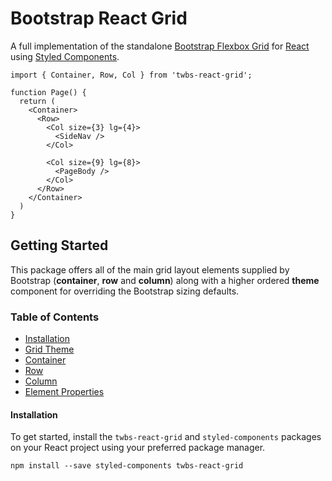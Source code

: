 # Bootstrap React Grid

A full implementation of the standalone [Bootstrap Flexbox Grid](https://getbootstrap.com/docs/4.4/layout/overview/) for [React](https://github.com/facebook/react) using [Styled Components](https://github.com/styled-components/styled-components).

```tsx
import { Container, Row, Col } from 'twbs-react-grid';

function Page() {
  return (
    <Container>
      <Row>
        <Col size={3} lg={4}>
          <SideNav />
        </Col>

        <Col size={9} lg={8}>
          <PageBody />
        </Col>
      </Row>
    </Container>
  )
}
```

## Getting Started

This package offers all of the main grid layout elements supplied by Bootstrap (**container**, **row** and **column**) along with a higher ordered **theme** component for overriding the Bootstrap sizing defaults.

### Table of Contents

* [Installation](#installation)
* [Grid Theme]()
* [Container]()
* [Row]()
* [Column]()
* [Element Properties]()

#### Installation

To get started, install the `twbs-react-grid` and `styled-components` packages on your React project using your preferred package manager.

```
npm install --save styled-components twbs-react-grid
```
